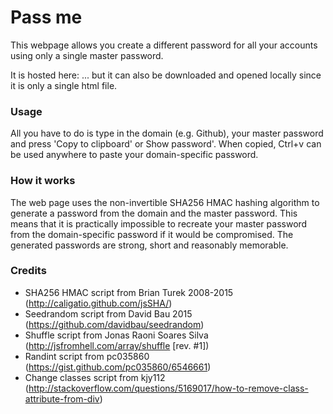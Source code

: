 # Pass me
This webpage allows you create a different password for all your accounts using only a single master password.

It is hosted here: ...
but it can also be downloaded and opened locally since it is only a single html file.

### Usage
All you have to do is type in the domain (e.g. Github), your master password and press 'Copy to clipboard' or Show password'. When copied, Ctrl+v can be used anywhere to paste your domain-specific password.

### How it works
The web page uses the non-invertible SHA256 HMAC hashing algorithm to generate a password from the domain and the master password. This means that it is practically impossible to recreate your master password from the domain-specific password if it would be compromised. The generated passwords are strong, short and reasonably memorable.

### Credits
- SHA256 HMAC script from Brian Turek 2008-2015 (http://caligatio.github.com/jsSHA/)
- Seedrandom script from David Bau 2015 (https://github.com/davidbau/seedrandom)
- Shuffle script from Jonas Raoni Soares Silva (http://jsfromhell.com/array/shuffle [rev. #1])
- Randint script from pc035860 (https://gist.github.com/pc035860/6546661)
- Change classes script from kjy112 (http://stackoverflow.com/questions/5169017/how-to-remove-class-attribute-from-div)
